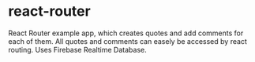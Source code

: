 # react-router

React Router example app, which creates quotes and add comments for each of them. All quotes and comments can easely be accessed by react routing.
Uses Firebase Realtime Database.
